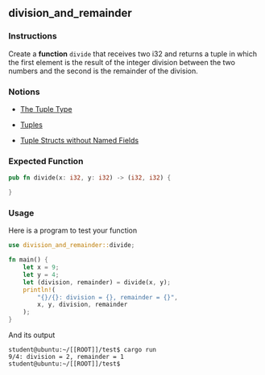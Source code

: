 ## division_and_remainder

### Instructions

Create a **function** `divide` that receives two i32 and returns a tuple in which the first element is the result of the integer division between the two numbers and the second is the remainder of the division.

### Notions

- [The Tuple Type](https://doc.rust-lang.org/stable/book/ch03-02-data-types.html?highlight=accessing%20a%20tuple#compound-types)

- [Tuples](https://doc.rust-lang.org/rust-by-example/primitives/tuples.html)

- [Tuple Structs without Named Fields](https://doc.rust-lang.org/stable/book/ch05-01-defining-structs.html?highlight=tuple#using-tuple-structs-without-named-fields-to-create-different-types)

### Expected Function

```rust
pub fn divide(x: i32, y: i32) -> (i32, i32) {

}
```

### Usage

Here is a program to test your function

```rust
use division_and_remainder::divide;

fn main() {
    let x = 9;
    let y = 4;
    let (division, remainder) = divide(x, y);
    println!(
        "{}/{}: division = {}, remainder = {}",
        x, y, division, remainder
    );
}
```

And its output

```console
student@ubuntu:~/[[ROOT]]/test$ cargo run
9/4: division = 2, remainder = 1
student@ubuntu:~/[[ROOT]]/test$
```
